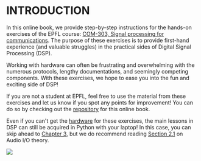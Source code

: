 # INTRODUCTION

In this online book, we provide step-by-step instructions for the hands-on exercises of the EPFL course: [COM-303, Signal processing for communications](http://isa.epfl.ch/imoniteur_ISAP/!itffichecours.htm?ww_i_matiere=24007074&ww_x_anneeacad=1866893861&ww_i_section=944590&ww_i_niveau=6683147&ww_c_langue=en). The purpose of these exercises is to provide first-hand experience \(and valuable struggles\) in the practical sides of Digital Signal Processing \(DSP\).

Working with hardware can often be frustrating and overwhelming with the numerous protocols, lengthy documentations, and seemingly competing components. With these exercises, we hope to ease you into the fun and exciting side of DSP!

If you are not a student at EPFL, feel free to use the material from these exercises and let us know if you spot any points for improvement! You can do so by checking out the [repository](https://github.com/LCAV/dsp-labs) for this online book.

Even if you can't get the [hardware](https://lcav.gitbook.io/dsp-labs/bom) for these exercises, the main lessons in DSP can still be acquired in Python with your laptop! In this case, you can skip ahead to [Chapter 3](alien-voice/README.md), but we do recommend reading [Section 2.1](passthrough/audio-io/README.md) on Audio I/O theory.

![](.gitbook/assets/intro.jpg)

